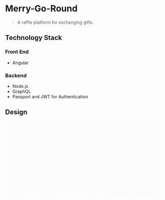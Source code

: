 # Merry-Go-Round

> A raffle platform for exchanging gifts.

## Technology Stack

### Front End

- Angular

### Backend

- Node.js
- GraphQL
- Passport and JWT for Authentication

## Design

![Wireframe](design/Merry-go-round.gif)
